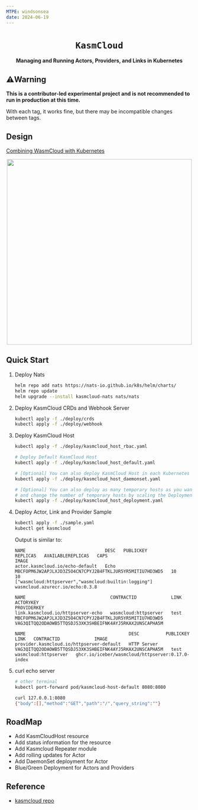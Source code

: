 ```yaml
---
MTPE: windsonsea
date: 2024-06-19
---
```


<div align="center">
  <h1><code>KasmCloud</code></h1>

<strong>Managing and Running Actors, Providers, and Links in Kubernetes</strong>
</div>

## :warning:Warning

**This is a contributor-led experimental project and is not recommended to run in production at this time.**

With each tag, it works fine, but there may be incompatible changes between tags.

## Design

[Combining WasmCloud with Kubernetes](https://docs.google.com/document/d/16p-9czZ6GT_layiabGE6HTyVpbYSALjoyxXhgIfYW0s/edit#heading=h.ymjg4q1g3smk)

<div align="center"><img src="./arch.png" style="width:500px;" /></div>

## Quick Start

1. Deploy Nats

    ```bash
    helm repo add nats https://nats-io.github.io/k8s/helm/charts/
    helm repo update
    helm upgrade --install kasmcloud-nats nats/nats
    ```

2. Deploy KasmCloud CRDs and Webhook Server

    ```bash
    kubectl apply -f ./deploy/crds
    kubectl apply -f ./deploy/webhook
    ```

3. Deploy KasmCloud Host

    ```bash
    kubectl apply -f ./deploy/kasmcloud_host_rbac.yaml

    # Deploy Default KasmCloud Host
    kubectl apply -f ./deploy/kasmcloud_host_default.yaml

    # [Optional] You can also deploy KasmCloud Host in each Kubernetes node.
    kubectl apply -f ./deploy/kasmcloud_host_daemonset.yaml

    # [Optional] You can also deploy as many temporary hosts as you want
    # and change the number of temporary hosts by scaling the Deployment
    kubectl apply -f ./deploy/kasmcloud_host_deployment.yaml
    ```

4. Deploy Actor, Link and Provider Sample

    ```bash
    kubectl apply -f ./sample.yaml
    kubectl get kasmcloud
    ```

    Output is similar to:

    ```console
    NAME                              DESC   PUBLICKEY                                                  REPLICAS   AVAILABLEREPLICAS   CAPS                                                   IMAGE
    actor.kasmcloud.io/echo-default   Echo   MBCFOPM6JW2APJLXJD3Z5O4CN7CPYJ2B4FTKLJUR5YR5MITIU7HD3WD5   10         10                  ["wasmcloud:httpserver","wasmcloud:builtin:logging"]   wasmcloud.azurecr.io/echo:0.3.8

    NAME                                CONTRACTID             LINK   ACTORYKEY                                                  PROVIDERKEY
    link.kasmcloud.io/httpserver-echo   wasmcloud:httpserver   test   MBCFOPM6JW2APJLXJD3Z5O4CN7CPYJ2B4FTKLJUR5YR5MITIU7HD3WD5   VAG3QITQQ2ODAOWB5TTQSDJ53XK3SHBEIFNK4AYJ5RKAX2UNSCAPHA5M

    NAME                                       DESC          PUBLICKEY                                                  LINK   CONTRACTID             IMAGE
    provider.kasmcloud.io/httpserver-default   HTTP Server   VAG3QITQQ2ODAOWB5TTQSDJ53XK3SHBEIFNK4AYJ5RKAX2UNSCAPHA5M   test   wasmcloud:httpserver   ghcr.io/iceber/wasmcloud/httpserver:0.17.0-index
    ```

5. curl echo server

    ```bash
    # other terminal
    kubectl port-forward pod/kasmcloud-host-default 8080:8080

    curl 127.0.0.1:8080
    {"body":[],"method":"GET","path":"/","query_string":""}
    ```

## RoadMap

* Add KasmCloudHost resource
* Add status information for the resource
* Add Kasmcloud Repeater  module
* Add rolling updates for Actor
* Add DaemonSet deployment for Actor
* Blue/Green Deployment for Actors and Providers

## Reference

- [kasmcloud repo](https://github.com/wasmCloud/kasmcloud)
